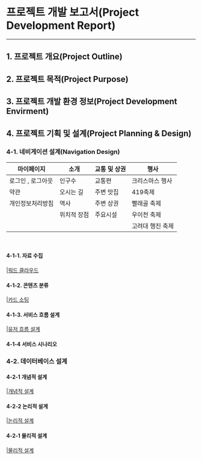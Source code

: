 # 프로젝트 개발 보고서(Project Development Report)
------------------------------------------------
## 1. 프로젝트 개요(Project Outline)

## 2. 프로젝트 목적(Project Purpose)

## 3. 프로젝트 개발 환경 정보(Project Development Envirment)

## 4. 프로젝트 기획 및 설계(Project Planning & Design)

### 4-1. 네비게이션 설계(Navigation Design)

| 마이페이지 | 소개 | 교통 및 상권 | 행사
|-------|--------|---------|-------|
| 로그인 , 로그아웃 | 인구수 | 교통편 | 크리스마스 행사
| 약관 | 오시는 길| 주변 맛집 | 419축제 
|개인정보처리방침 | 역사 | 주변 상권 | 빨래골 축제
 &nbsp;   |위치적 장점 | 주요시설 | 우이천 축제 
  &nbsp;  |  &nbsp; | &nbsp;| 고려대 행진 축제

<br>

#### 4-1-1. 자료 수집
|[워드 클라우드](./info/wordcloud.png)

#### 4-1-2. 콘텐츠 분류
|[카드 소팅](./info/card_sorting.pdf)


#### 4-1-3. 서비스 흐름 설계

|[유저 흐름 설계](./info/erd/usecase.drawio.png)

#### 4-1-4 서비스 시나리오

### 4-2. 데이터베이스 설계

#### 4-2-1 개념적 설계

|[개념적 설계](./info/erd/info_erd.drawio.png)

#### 4-2-2 논리적 설계

|[논리적 설계](./info/erd/logical_erd.drawio.png)

#### 4-2-1 물리적 설계

|[물리적 설계](./info/erd/physical_erd.png)